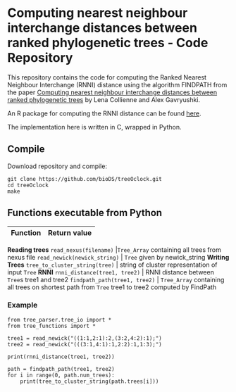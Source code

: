 # Computing nearest neighbour interchange distances between ranked phylogenetic trees - Code Repository

This repository contains the code for computing the Ranked Nearest Neighbour Interchange (RNNI) distance using the algorithm FINDPATH from the paper [Computing nearest neighbour interchange distances between ranked phylogenetic trees](https://doi.org/10.1007/s00285-021-01567-5) by Lena Collienne and Alex Gavryushki.

An R package for computing the RNNI distance can be found [here](https://github.com/bioDS/rrnni).

The implementation here is written in C, wrapped in Python.


## Compile

Download repository and compile:

    git clone https://github.com/bioDS/treeOclock.git
    cd treeOclock
    make


## Functions executable from Python

Function | Return value
--- | ---
**Reading trees**
`read_nexus(filename)` |`Tree_Array` containing all trees from nexus file
`read_newick(newick_string)` | `Tree` given by newick_string
**Writing Trees**
`tree_to_cluster_string(tree)` | string of cluster representation of input `Tree`
**RNNI**
`rnni_distance(tree1, tree2)` | RNNI distance between `Tree`s tree1 and tree2
`findpath_path(tree1, tree2)` | `Tree_Array` containing all trees on shortest path from `Tree` tree1 to tree2 computed by FindPath

### Example

```
from tree_parser.tree_io import *
from tree_functions import *

tree1 = read_newick("((1:1,2:1):2,(3:2,4:2):1);")
tree2 = read_newick("(((3:1,4:1):1,2:2):1,1:3);")

print(rnni_distance(tree1, tree2))

path = findpath_path(tree1, tree2)
for i in range(0, path.num_trees):
    print(tree_to_cluster_string(path.trees[i]))
```